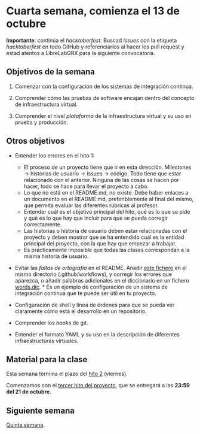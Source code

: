 # Cuarta semana, comienza el 13 de octubre

**Importante**: continúa el *hacktoberfest*. Buscad *issues* con la
etiqueta *hacktoberfest* en todo GitHub y referenciarlos al hacer los
pull request y estad atentos a LibreLabGRX para la siguiente convocatoria.

## Objetivos de la semana

1. Comenzar con la configuración de los sistemas de integración
   continua.

2. Comprender cómo las pruebas de software encajan dentro del concepto
   de infraestructura virtual.

2. Comprender el nivel *plataforma* de la infraestructura virtual y su uso en prueba y producción.

## Otros objetivos

* Entender los errores en el hito 1:
  * El proceso de un proyecto tiene que ir en esta
    dirección. Milestones → historias de usuario → issues →
    código. Todo tiene que estar relacionado con el anterior. Ninguna
    de las cosas se hacen por hacer, todo se hace para llevar el
    proyecto a cabo.
  * Lo que no está en el README.md, no existe. Debe haber enlaces a un
    documento en el README.md, preferiblemente al final del mismo, que
    permita evaluar las diferentes rúbricas al profesor.
  * Entender cuál es el objetivo principal del hito, qué es lo que se
    pide y qué es lo que hay que incluir para que se pueda corregir
    correctamente.
  * Las historias o historia de usuario deben estar relacionadas con
    el proyecto y deben mostrar que se ha entendido cuál es la entidad
    principal del proyecto, con la que hay que empezar a trabajar.
  * Es prácticamente imposible que todas las clases correspondan a la
    misma historia de usuario.

* Evitar las *faltas de ortografía* en el
  README. Añadir
  [este fichero](https://github.com/JJ/IV/blob/master/.github/workflows/check-readme.yml) en
  el mismo directorio (.github/workflows), y corregir los errores que
  aparezca, o añadir palabras adicionales en el diccionario en un
  fichero [words.dic](https://github.com/JJ/IV/blob/master/words.dic).
      * Es un ejemplo de configuración de un sistema de integración
        continua que te puede ser útil en tu proyecto.
* Configuración de shell y línea de órdenes para que se pueda ver
  claramente cómo está el desarrollo en un repositorio.
* Comprender los *hooks* de git.
* Entender el formato YAML y su uso en la descripción de diferentes infraestructuras virtuales.

## Material para la clase

Esta semana termina el plazo
del
[hito 2](https://jj.github.io/IV/documentos/proyecto/2.Tests)
(viernes).

Comenzamos con el
[tercer hito del proyecto](http://jj.github.io/IV/documentos/proyecto/3.CI),
que se entregará a las  **23:59 del 21 de octubre**.

## Siguiente semana

[Quinta semana](semana-05.md).


